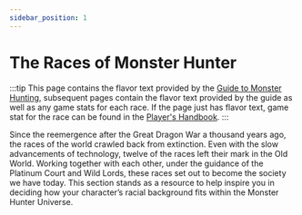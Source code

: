 ```yaml
---
sidebar_position: 1
---
```


# The Races of Monster Hunter

:::tip 
This page contains the flavor text provided by the [Guide to Monster Hunting](https://www.gmbinder.com/share/-LCk9FgQaqaXBVmLeCeT), subsequent pages contain the flavor text provided by the guide as well as any game stats for each race. If the page just has flavor text, game stat for the race can be found in the [Player's Handbook](https://drive.google.com/open?id=10elvJ7bM_YyGaGt_xAIZFyr9aGkBPpEu&usp=drive_fs).
:::

Since the reemergence after the Great Dragon War a thousand years ago, the races of the world crawled back from extinction. Even with the slow advancements of technology, twelve of the races left their mark in the Old World. Working together with each other, under the guidance of the Platinum Court and Wild Lords, these races set out to become the society we have today. This section stands as a resource to help inspire you in deciding how your character’s racial background fits within the Monster
Hunter Universe.